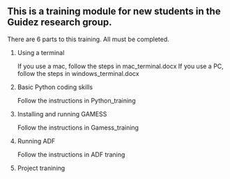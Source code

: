 ## This is a training module for new students in the Guidez research group. 

There are 6 parts to this training. All must be completed.

1) Using a terminal 

   If you use a mac, follow the steps in mac_terminal.docx
   If you use a PC, follow the steps in windows_terminal.docx

2) Basic Python coding skills

   Follow the instructions in Python_training

3) Installing and running GAMESS

   Follow the instructions in Gamess_training

4) Running ADF

   Follow the instructions in ADF traning

5) Project tranining
 

